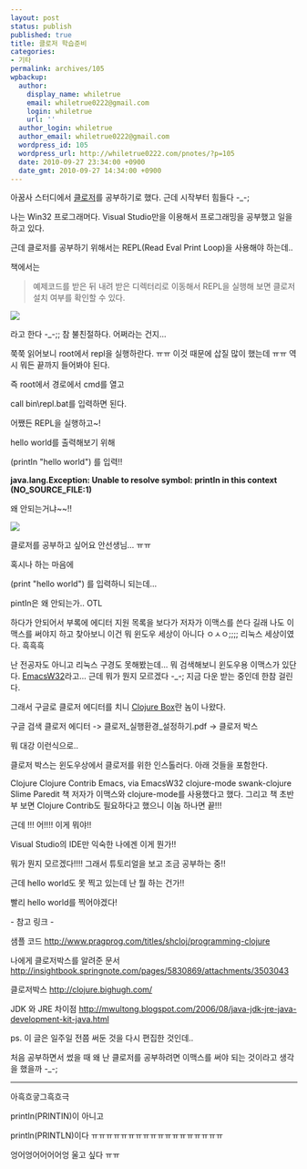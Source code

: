 ```yaml
---
layout: post
status: publish
published: true
title: 클로저 학습준비
categories:
- 기타
permalink: archives/105
wpbackup:
  author:
    display_name: whiletrue
    email: whiletrue0222@gmail.com
    login: whiletrue
    url: ''
  author_login: whiletrue
  author_email: whiletrue0222@gmail.com
  wordpress_id: 105
  wordpress_url: http://whiletrue0222.com/pnotes/?p=105
  date: 2010-09-27 23:34:00 +0900
  date_gmt: 2010-09-27 14:34:00 +0900
---
```


아꿈사 스터디에서 [클로저](http://www.yes24.com/24/goods/3907543?scode=032&srank=1)를 공부하기로 했다. 근데 시작부터 힘들다 -_-;

나는 Win32 프로그래머다. Visual Studio만을 이용해서 프로그래밍을 공부했고 일을 하고 있다.

근데 클로저를 공부하기 위해서는 REPL(Read Eval Print Loop)을 사용해야 하는데..

책에서는

> 예제코드를 받은 뒤 내려 받은 디렉터리로 이동해서 REPL을 실행해 보면 클로저 설치 여부를 확인할 수 있다.

![](https://lh4.googleusercontent.com/-AF5wa8WR-FY/TwGv3GoGkCI/AAAAAAAACQ0/6zZUDusQAJ4/s244/e0070413_4ca0ab20e671d.png)



라고 한다 -_-;; 참 불친절하다. 어쩌라는 건지…

쭉쭉 읽어보니 root에서 repl을 실행하란다. ㅠㅠ 이것 때문에 삽질 많이 했는데 ㅠㅠ 역시 뭐든 끝까지 들어봐야 된다.

즉 root에서 경로에서 cmd를 열고

call bin\repl.bat를 입력하면 된다.



어쨌든 REPL을 실행하고~!

hello world를 출력해보기 위해

(printIn "hello world") 를 입력!!

**java.lang.Exception: Unable to resolve symbol: printIn in this context
(NO_SOURCE_FILE:1)**

왜 안되는거냐~~!!

![](https://lh6.googleusercontent.com/-F5clYI1VwaQ/TwGv3cxvuuI/AAAAAAAACQ0/dtgNXEKL1qk/s512/e0070413_4ca0ab4abb20e.png)

클로저를 공부하고 싶어요 안선생님… ㅠㅠ

혹시나 하는 마음에

(print "hello world") 를 입력하니 되는데…

pintIn은 왜 안되는가.. OTL



하다가 안되어서 부록에 에디터 지원 목록을 보다가 저자가 이맥스를 쓴다 길래 나도 이맥스를 써야지 하고 찾아보니 이건 뭐 윈도우 세상이
아니다 ㅇㅅㅇ;;;; 리눅스 세상이였다. 흑흑흑

난 전공자도 아니고 리눅스 구경도 못해봤는데... 뭐 검색해보니 윈도우용 이맥스가 있단다.
[EmacsW32](http://ourcomments.org/Emacs/EmacsW32.html)라고... 근데 뭐가 뭔지 모르겠다 -_-;
지금 다운 받는 중인데 한참 걸린다.



그래서 구글로 클로저 에디터를 치니 [Clojure Box](http://clojure.bighugh.com/)란 놈이 나왔다.

구글 검색 클로저 에디터 -> 클로저_실행환경_설정하기.pdf -> 클로저 박스

뭐 대강 이런식으로..

클로저 박스는 윈도우상에서 클로저를 위한 인스톨러다. 아래 것들을 포함한다.

Clojure
Clojure Contrib
Emacs, via EmacsW32
clojure-mode
swank-clojure
Slime
Paredit
책 저자가 이맥스와 clojure-mode를 사용했다고 했다. 그리고 책 초반부 보면 Clojure Contrib도 필요하다고 했으니 이놈
하나면 끝!!!



근데 !!! 어!!!! 이게 뭐야!!

Visual Studio의 IDE만 익숙한 나에겐 이게 뭔가!!

뭐가 뭔지 모르겠다!!!! 그래서 튜토리얼을 보고 조금 공부하는 중!!

근데 hello world도 못 찍고 있는데 난 뭘 하는 건가!!



빨리 hello world를 찍어야겠다!



\- 참고 링크 -

샘플 코드
<http://www.pragprog.com/titles/shcloj/programming-clojure>

나에게 클로저박스를 알려준 문서
<http://insightbook.springnote.com/pages/5830869/attachments/3503043>

클로저박스
<http://clojure.bighugh.com/>

JDK 와 JRE 차이점
<http://mwultong.blogspot.com/2006/08/java-jdk-jre-java-development-kit-java.html>



ps. 이 글은 일주일 전쯤 써둔 것을 다시 편집한 것인데..

처음 공부하면서 썼을 때 왜 난 클로저를 공부하려면 이맥스를 써야 되는 것이라고 생각을 했을까 -_-;



---

아흑흐긓그흑흐극



printIn(PRINTIN)이 아니고

println(PRINTLN)이다 ㅠㅠㅠㅠㅠㅠㅠㅠㅠㅠㅠㅠㅠㅠㅠㅠㅠㅠ



엉어엉어어어어엉 울고 싶다 ㅠㅠ
